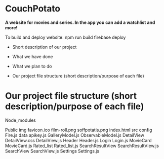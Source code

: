 # CouchPotato
<strong>A website for movies and series. In the app you can add a watchlist and more!</strong>


To build and deploy website:
npm run build
firebase deploy


* Short description of our project

* What we have done

* What we plan to do

* Our project file structure (short description/purpose of each file)


# Our project file structure (short description/purpose of each file)

Node_modules

Public
    img
        favicon.ico
        film-roll.png
        soffpotatis.png
    index.html
src
    config
        Fire.js
    data
        apikey.js
        GalleryModel.js
        ObservableModel.js
    DetailView
        DetailView.css
        DetailView.js
    Header
        Header.js
    Login
        Login.js
    MovieCard
        MovieCard.js
    Rated_list
        Rated_list.js
    SearchResultView
        SearchResultView.js
    SearchView
        SearchView.js
    Settings
        Settings.js